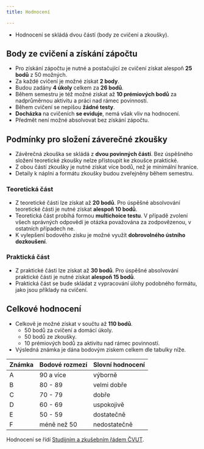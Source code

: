 ```yaml
---
title: Hodnocení

---
```


* Hodnocení se skládá dvou částí (body ze cvičení a zkoušky).

## Body ze cvičení a získání zápočtu

- Pro získání zápočtu je nutné a postačující ze cvičení získat alespoň **25 bodů** z 50 možných.
- Za každé cvičení je možné získat **2 body**.
- Budou zadány **4 úkoly** celkem za **26 bodů**. 
- Během semestru je též možné získat až **10 prémiových bodů** za nadprůměrnou aktivitu a práci nad rámec povinností.
- Během cvičení se nepíšou **žádné testy**.
- **Docházka** na cvičeních **se eviduje**, nemá však vliv na hodnocení.
- Předmět není možné absolvovat bez získání zápočtu.

## Podmínky pro složení záverečné zkoušky

- Závěrečná zkouška se skládá z **dvou povinných částí**. Bez úspěšného složení teoretické zkoušky nelze přístoupit ke zkoušce praktické.
- Z obou částí zkoušky je nutné získat více bodů, než je minimální hranice.
- Detaily k náplni a formátu zkoušky budou zveřejněny během semestru.

### Teoretická část

- Z teoretické části lze získat až **20 bodů**. Pro úspěšné absolvování teoretické části je nutné získat **alespoň 10 bodů**.
- Teoretická část probíhá formou **multichoice testu**. V případě zvolení všech správných odpovědí je otázka považována za zodpovězenou, v ostatních případech ne.
- K vylepšení bodového zisku je možné využít **dobrovolného ústního dozkoušení**.

### Praktická část

- Z praktické části lze získat až **30 bodů**. Pro úspěšné absolvování praktické části je nutné získat **alespoň 15 bodů**.
- Praktická část se bude skládat z vypracování úlohy podobného formátu, jako jsou příklady na cvičení.

## Celkové hodnocení

- Celkově je možné získat v součtu až **110 bodů**.
  - 50 bodů za cvičení a domácí úkoly.
  - 50 bodů ze zkoušky. 
  - 10 prémiových bodů za aktivitu nad rámec povinností.
- Výsledná známka je dána bodovým ziskem celkem dle tabulky níže.

| Známka | Bodové  rozmezí | Slovní  hodnocení |
| ------ | --------------- | ----------------- |
| A      | 90 a více       | výborně           |
| B      | 80 - 89         | velmi dobře       |
| C      | 70 - 79         | dobře             |
| D      | 60 - 69         | uspokojivě        |
| E      | 50 - 59         | dostatečně        |
| F      | méně než 50     | nedostatečně      |

Hodnocení se řídí [Studijním a zkušebním řádem ČVUT](https://www.cvut.cz/sites/default/files/content/7e72349e-3ea5-4693-9853-5147f1238481/cs/20180718-studijni-a-zkusebni-rad-pro-studenty-cvut.pdf).